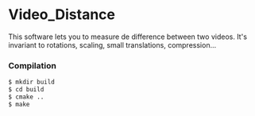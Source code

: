 # Video_Distance
This software lets you to measure de difference between two videos. It's invariant to rotations, scaling, small translations, compression...

### Compilation
```sh
$ mkdir build
$ cd build
$ cmake ..
$ make
```
